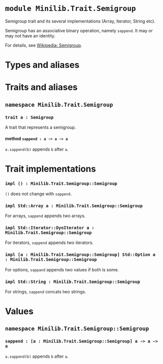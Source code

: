 # `module Minilib.Trait.Semigroup`

Semigroup trait and its several implementations (Array, Iterator, String etc).

Semigroup has an associative binary operation, namely `sappend`.
It may or may not have an identity.

For details, see [Wikipedia: Semigroup](https://en.wikipedia.org/wiki/Semigroup).

# Types and aliases

# Traits and aliases

## `namespace Minilib.Trait.Semigroup`

### `trait a : Semigroup`

A trait that represents a semigroup.

#### method `sappend : a -> a -> a`

`a.sappend(b)` appends `b` after `a`.

# Trait implementations

### `impl () : Minilib.Trait.Semigroup::Semigroup`

`()` does not change with `sappend`.

### `impl Std::Array a : Minilib.Trait.Semigroup::Semigroup`

For arrays, `sappend` appends two arrays.

### `impl Std::Iterator::DynIterator a : Minilib.Trait.Semigroup::Semigroup`

For iterators, `sappend` appends two iterators.

### `impl [a : Minilib.Trait.Semigroup::Semigroup] Std::Option a : Minilib.Trait.Semigroup::Semigroup`

For options, `sappand` appends two values if both is some.

### `impl Std::String : Minilib.Trait.Semigroup::Semigroup`

For strings, `sappend` concats two strings.

# Values

## `namespace Minilib.Trait.Semigroup::Semigroup`

### `sappend : [a : Minilib.Trait.Semigroup::Semigroup] a -> a -> a`

`a.sappend(b)` appends `b` after `a`.